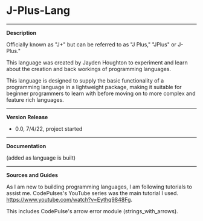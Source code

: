# J-Plus-Lang
***
**Description**

Officially known as "J+" but can be referred to as "J Plus," "JPlus" or J-Plus."

This language was created by Jayden Houghton to experiment and learn about the creation and back workings of programming languages.

This language is designed to supply the basic functionality of a programming language in a lightweight package, making it suitable for beginner programmers to learn with before moving on to more complex and feature rich languages.

***
**Version Release**
- 0.0, 7/4/22, project started

***
**Documentation**

(added as language is built)

***
**Sources and Guides**

As I am new to building programming languages, I am following tutorials to assist me.
CodePulses's YouTube series was the main tutorial I used.
https://www.youtube.com/watch?v=Eythq9848Fg.

This includes CodePulse's arrow error module (strings_with_arrows).
